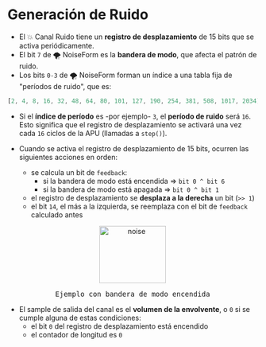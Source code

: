 # Generación de Ruido

- El 💥 Canal Ruido tiene un **registro de desplazamiento** de 15 bits que se activa periódicamente.
- El bit `7` de 🌪️ NoiseForm es la **bandera de modo**, que afecta el patrón de ruido.
- Los bits `0-3` de 🌪️ NoiseForm forman un índice a una tabla fija de "períodos de ruido", que es:

```javascript
[2, 4, 8, 16, 32, 48, 64, 80, 101, 127, 190, 254, 381, 508, 1017, 2034]
```

- Si el **índice de período** es -por ejemplo- `3`, el **período de ruido** será `16`. Esto significa que el registro de desplazamiento se activará una vez cada `16` ciclos de la APU (llamadas a `step()`).

- Cuando se activa el registro de desplazamiento de 15 bits, ocurren las siguientes acciones en orden:

  - se calcula un bit de `feedback`:
    - si la bandera de modo está encendida => `bit 0 ^ bit 6`
    - si la bandera de modo está apagada => `bit 0 ^ bit 1`
  - el registro de desplazamiento se **desplaza a la derecha** un bit (`>> 1`)
  - el bit `14`, el más a la izquierda, se reemplaza con el bit de `feedback` calculado antes

<div style="text-align: center">
  <img alt="noise" src="assets/bitshifts/noise.gif" width="134" height="115" />
  <pre>Ejemplo con bandera de modo encendida</pre>
</div>

- El sample de salida del canal es el **volumen de la envolvente**, o `0` si se cumple alguna de estas condiciones:
  - el bit `0` del registro de desplazamiento está encendido
  - el contador de longitud es `0`
